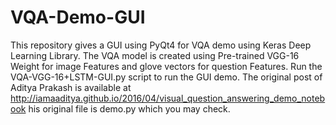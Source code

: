 # VQA-Demo-GUI
This repository gives a GUI  using PyQt4 for VQA demo using Keras Deep Learning Library. The VQA model is created using Pre-trained VGG-16 Weight for image Features and glove vectors for question Features.
Run the VQA-VGG-16+LSTM-GUI.py script to run the GUI demo.
The original post of Aditya Prakash is available at http://iamaaditya.github.io/2016/04/visual_question_answering_demo_notebook
his original file is demo.py which you may check.
